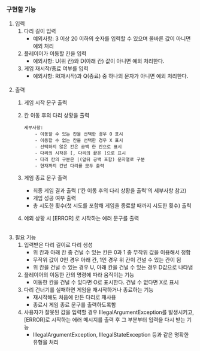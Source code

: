 ### 구현할 기능
1. 입력
   1. 다리 길이 입력
      - 예외사항: 3 이상 20 이하의 숫자를 입력할 수 있으며 올바른 값이 아니면 예외 처리
   2. 플레이어가 이동할 칸을 입력
      - 예외사항: U(위 칸)와 D(아래 칸) 값이 아니면 예외 처리한다.
   3. 게임 재시작/종료 여부를 입력
      - 예외사항: R(재시작)과 Q(종료) 중 하나의 문자가 아니면 예외 처리한다.
<br></br>
2. 출력
   1. 게임 시작 문구 출력
   2. 칸 이동 후의 다리 상황을 출력
      ```
      세부사항: 
          - 이동할 수 있는 칸을 선택한 경우 O 표시
          - 이동할 수 없는 칸을 선택한 경우 X 표시
          - 선택하지 않은 칸은 공백 한 칸으로 표시
          - 다리의 시작은 [, 다리의 끝은 ]으로 표시
          - 다리 칸의 구분은 |(앞뒤 공백 포함) 문자열로 구분
          - 현재까지 건넌 다리를 모두 출력 
      ```
   3. 게임 종료 문구 출력
      - 최종 게임 결과 출력 ('칸 이동 후의 다리 상황을 출력'의 세부사항 참고)
      - 게임 성공 여부 출력
      - 총 시도한 횟수(첫 시도를 포함해 게임을 종료할 때까지 시도한 횟수) 출력
   
   4. 예외 상황 시 [ERROR] 로 시작하는 에러 문구를 출력
<br></br>
3. 필요 기능
   1. 입력받은 다리 길이로 다리 생성
      - 위 칸과 아래 칸 중 건널 수 있는 칸은 0과 1 중 무작위 값을 이용해서 정함
      - 무작위 값이 0인 경우 아래 칸, 1인 경우 위 칸이 건널 수 있는 칸이 됨
      - 위 칸을 건널 수 있는 경우 U, 아래 칸을 건널 수 있는 경우 D값으로 나타냄
   2. 플레이어의 이동한 칸의 명령에 따라 움직이는 기능
      - 이동한 칸을 건널 수 있다면 O로 표시한다. 건널 수 없다면 X로 표시
   3. 다리 건너기를 실패하면 게임을 재시작하거나 종료하는 기능
      - 재시작해도 처음에 만든 다리로 재사용
      - 종료시 게임 종료 문구를 출력하도록함
   4. 사용자가 잘못된 값을 입력할 경우 IllegalArgumentException를 발생시키고, [ERROR]로 시작하는 에러 메시지를 출력 후 그 부분부터 입력을 다시 받는 기능
      - IllegalArgumentException, IllegalStateException 등과 같은 명확한 유형을 처리